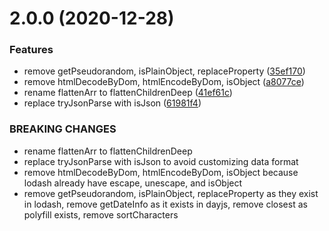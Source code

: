 # 2.0.0 (2020-12-28)

### Features

- remove getPseudorandom, isPlainObject, replaceProperty ([35ef170](https://github.com/xianshenglu/jsSnippets/commit/35ef170ca295bfdd72f7d70220e39cdd6891886a))
- remove htmlDecodeByDom, htmlEncodeByDom, isObject ([a8077ce](https://github.com/xianshenglu/jsSnippets/commit/a8077ceb467d066dcbd1936de4e047b983026933))
- rename flattenArr to flattenChildrenDeep ([41ef61c](https://github.com/xianshenglu/jsSnippets/commit/41ef61c51df05ba200d384ce28ce4f09deadf090))
- replace tryJsonParse with isJson ([61981f4](https://github.com/xianshenglu/jsSnippets/commit/61981f43fb6c2dff6eb6fd0683bdddc2c01ede6a))

### BREAKING CHANGES

- rename flattenArr to flattenChildrenDeep
- replace tryJsonParse with isJson to avoid customizing data format
- remove htmlDecodeByDom, htmlEncodeByDom, isObject because lodash already have escape, unescape, and isObject
- remove getPseudorandom, isPlainObject, replaceProperty as they exist in lodash, remove getDateInfo as it exists in dayjs, remove closest as polyfill exists, remove sortCharacters
